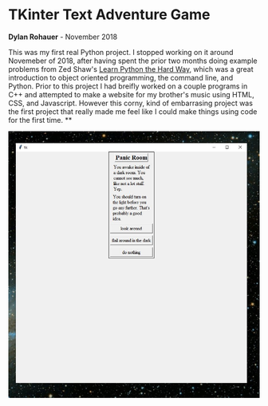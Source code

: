 # TKinter Text Adventure Game 
**Dylan Rohauer** - November 2018

This was my first real Python project. I stopped working on it around Novemeber of 2018, after having spent the prior two months doing example problems from Zed Shaw's [Learn Python the Hard Way](https://learnpythonthehardway.org/), which was a great introduction to object oriented programming, the command line, and Python. Prior to this project I had breifly worked on a couple programs in C++ and attempted to make a website for my brother's music using HTML, CSS, and Javascript. However this corny, kind of embarrasing project was the first project that really made me feel like I could make things using code for the first time. **
<p align="center">
  <img src="https://github.com/RohauerRobotics/project_timeline/blob/main/tk_game/first_game_screen.JPG" align="centre">
</p>
